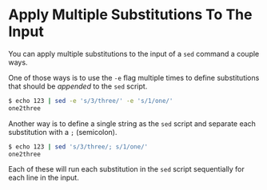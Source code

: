 # Apply Multiple Substitutions To The Input

You can apply multiple substitutions to the input of a `sed` command a couple
ways.

One of those ways is to use the `-e` flag multiple times to define
substitutions that should be _appended_ to the `sed` script.

```bash
$ echo 123 | sed -e 's/3/three/' -e 's/1/one/'
one2three
```

Another way is to define a single string as the `sed` script and separate each
substitution with a `;` (semicolon).

```bash
$ echo 123 | sed 's/3/three/; s/1/one/'
one2three
```

Each of these will run each substitution in the `sed` script sequentially for
each line in the input.
